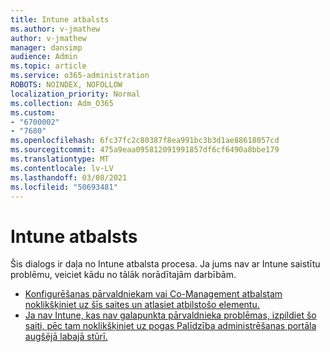 ```yaml
---
title: Intune atbalsts
ms.author: v-jmathew
author: v-jmathew
manager: dansimp
audience: Admin
ms.topic: article
ms.service: o365-administration
ROBOTS: NOINDEX, NOFOLLOW
localization_priority: Normal
ms.collection: Adm_O365
ms.custom:
- "6700002"
- "7680"
ms.openlocfilehash: 6fc37fc2c80387f8ea991bc3b3d1ae88618057cd
ms.sourcegitcommit: 475a9eaa095812091991857df6cf6490a8bbe179
ms.translationtype: MT
ms.contentlocale: lv-LV
ms.lasthandoff: 03/08/2021
ms.locfileid: "50693481"
---
```

# <a name="intune-support"></a>Intune atbalsts

Šis dialogs ir daļa no Intune atbalsta procesa. Ja jums nav ar Intune saistītu problēmu, veiciet kādu no tālāk norādītajām darbībām.

- [Konfigurēšanas pārvaldniekam vai Co-Management atbalstam noklikšķiniet uz šīs saites un atlasiet atbilstošo elementu.](https://endpoint.microsoft.com/#blade/Microsoft_Intune_DeviceSettings/SupportMenu/helpSupport)
- [Ja nav Intune, kas nav galapunkta pārvaldnieka problēmas, izpildiet šo saiti, pēc tam noklikšķiniet uz pogas Palīdzība administrēšanas portāla augšējā labajā stūrī.](https://admin.microsoft.com/Adminportal/Home?source=applauncher#/support/requests)
